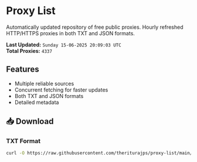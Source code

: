 # Proxy List

Automatically updated repository of free public proxies. Hourly refreshed HTTP/HTTPS proxies in both TXT and JSON formats.

**Last Updated:** `Sunday 15-06-2025 20:09:03 UTC`  
**Total Proxies:** `4337`

## Features
- Multiple reliable sources
- Concurrent fetching for faster updates
- Both TXT and JSON formats
- Detailed metadata

## 📥 Download

### TXT Format
```bash
curl -O https://raw.githubusercontent.com/theriturajps/proxy-list/main/proxies.txt